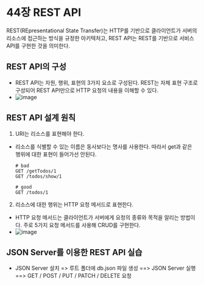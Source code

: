 44장 REST API
===

REST(REpresentational State Transfer)는 HTTP를 기반으로 클라이언트가 서버의 리소스에 접근하는 방식을 규정한 아키텍처고, REST API는 REST를 기반으로 서비스 API를 구현한 것을 의미한다.

REST API의 구성
---
- REST API는 자원, 행위, 표현의 3가지 요소로 구성된다. REST는 자체 표현 구조로 구성되어 REST API만으로 HTTP 요청의 내용을 이해할 수 있다.
- ![image](https://github.com/user-attachments/assets/7f57e158-2336-4a73-a85c-f146e0859735)

REST API 설계 원칙
---
1. URI는 리소스를 표현해야 한다.
  - 리소스를 식별할 수 있는 이름은 동사보다는 명사를 사용한다. 따라서 get과 같은 행위에 대한 표현이 들어가선 안된다.
    ```
    # bad
    GET /getTodos/1
    GET /todos/show/1

    # good
    GET /todos/1
    ```
2. 리소스에 대한 행위는 HTTP 요청 메서드로 표현한다.
  - HTTP 요청 메서드는 클라이언트가 서버에게 요청의 종류와 목적을 알리는 방법이다. 주로 5가지 요청 메서드를 사용해 CRUD를 구현한다.
  - ![image](https://github.com/user-attachments/assets/d9ad7d9a-01cc-4eaf-8aa8-68b28490cbb2)

JSON Server를 이용한 REST API 실습
---
- JSON Server 설치 => 루트 폴더에 db.json 파일 생성 ==> JSON Server 실행 ==> GET / POST / PUT / PATCH / DELETE 요청
